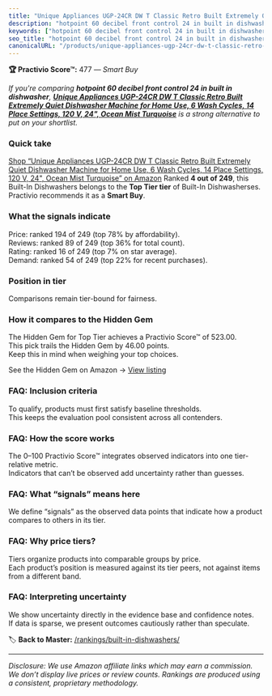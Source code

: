 ```yaml
---
title: "Unique Appliances UGP-24CR DW T Classic Retro Built Extremely Quiet Dishwasher Machine for Home Use, 6 Wash Cycles, 14 Place Settings, 120 V, 24\", Ocean Mist Turquoise"
description: "hotpoint 60 decibel front control 24 in built in dishwasher: Data-driven within Top Tier ranking using the Practivio Score™. Positioned by quality, value, dema…"
keywords: ["hotpoint 60 decibel front control 24 in built in dishwasher"]
seo_title: "hotpoint 60 decibel front control 24 in built in dishwasher — Smart Buy Top Tier (2025)"
canonicalURL: "/products/unique-appliances-ugp-24cr-dw-t-classic-retro-built-extremely-quiet-dishwasher-machine-for-home-use-6-wash-cycles-14-place-settings-120-v-24-ocean-mist-turquoise-B0C9LCS9VZ/"
---
```


**🏆 Practivio Score™:** 477 — _Smart Buy_


*If you're comparing **hotpoint 60 decibel front control 24 in built in dishwasher**, **[Unique Appliances UGP-24CR DW T Classic Retro Built Extremely Quiet Dishwasher Machine for Home Use, 6 Wash Cycles, 14 Place Settings, 120 V, 24", Ocean Mist Turquoise](https://www.amazon.com/dp/B0C9LCS9VZ?tag=practivio-20)** is a strong alternative to put on your shortlist.*
### Quick take
[Shop “Unique Appliances UGP-24CR DW T Classic Retro Built Extremely Quiet Dishwasher Machine for Home Use, 6 Wash Cycles, 14 Place Settings, 120 V, 24", Ocean Mist Turquoise” on Amazon](https://www.amazon.com/dp/B0C9LCS9VZ?tag=practivio-20)
Ranked **4 out of 249**, this Built-In Dishwashers belongs to the **Top Tier tier** of Built-In Dishwasherses.  
Practivio recommends it as a **Smart Buy**.

### What the signals indicate
Price: ranked 194 of 249 (top 78% by affordability).  
Reviews: ranked 89 of 249 (top 36% for total count).  
Rating: ranked 16 of 249 (top 7% on star average).  
Demand: ranked 54 of 249 (top 22% for recent purchases).

### Position in tier
Comparisons remain tier-bound for fairness.

### How it compares to the Hidden Gem
The Hidden Gem for Top Tier achieves a Practivio Score™ of 523.00.  
This pick trails the Hidden Gem by 46.00 points.  
Keep this in mind when weighing your top choices.  

See the Hidden Gem on Amazon → [View listing](https://www.amazon.com/dp/B07DM73CX5?tag=practivio-20)

### FAQ: Inclusion criteria
To qualify, products must first satisfy baseline thresholds.  
This keeps the evaluation pool consistent across all contenders.

### FAQ: How the score works
The 0–100 Practivio Score™ integrates observed indicators into one tier-relative metric.  
Indicators that can’t be observed add uncertainty rather than guesses.

### FAQ: What “signals” means here
We define “signals” as the observed data points that indicate how a product compares to others in its tier.

### FAQ: Why price tiers?
Tiers organize products into comparable groups by price.  
Each product’s position is measured against its tier peers, not against items from a different band.

### FAQ: Interpreting uncertainty
We show uncertainty directly in the evidence base and confidence notes.  
If data is sparse, we present outcomes cautiously rather than speculate.


🏷️ **Back to Master:** [/rankings/built-in-dishwashers/](/rankings/built-in-dishwashers/)

---
_Disclosure: We use Amazon affiliate links which may earn a commission. We don’t display live prices or review counts. Rankings are produced using a consistent, proprietary methodology._
